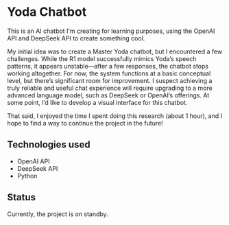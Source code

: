 # Yoda Chatbot

This is an AI chatbot I'm creating for learning purposes, using the OpenAI API and DeepSeek API to create something cool.

My initial idea was to create a Master Yoda chatbot, but I encountered a few challenges. While the R1 model successfully mimics Yoda’s speech patterns, it appears unstable—after a few responses, the chatbot stops working altogether. For now, the system functions at a basic conceptual level, but there’s significant room for improvement. I suspect achieving a truly reliable and useful chat experience will require upgrading to a more advanced language model, such as DeepSeek or OpenAI’s offerings. At some point, I’d like to develop a visual interface for this chatbot.

That said, I enjoyed the time I spent doing this research (about 1 hour), and I hope to find a way to continue the project in the future!

## Technologies used

- OpenAI API
- DeepSeek API
- Python

## Status

Currently, the project is on standby.
